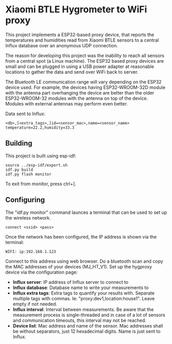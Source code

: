 # Xiaomi BTLE Hygrometer to WiFi proxy

This project implements a ESP32-based proxy device, that reports the temperatures and humidities read from Xiaomi BTLE sensors to a central Influx database over an anonymous UDP connection.

The reason for developing this project was the inability to reach all sensors from a central spot (a Linux machine). The ESP32 based proxy devices are small and can be plugged in using a USB power adapter at reasonable locations to gather the data and send over WiFi back to server. 

The Bluetooth LE communication range will vary depending on the ESP32 device used. For example, the devices having ESP32-WROOM-32D module with the antenna part overhanging the device are better than the older ESP32-WROOM-32 modules with the antenna on top of the device. Modules with external antennas may perform even better.

Data sent to Influx:

    <db>,[<extra_tags>,]id=<sensor_mac>,name=<sensor_name> temperature=22.2,humidity=33.3

## Building

This project is built using esp-idf:

    source ../esp-idf/export.sh
    idf.py build
    idf.py flash monitor
To exit from monitor, press ctrl+].

## Configuring

The "idf.py monitor" command launces a terminal that can be used to set up the wireless network.

    connect <ssid> <pass>

Once the network has been configured, the IP address is shown via the terminal:

    WIFI: ip:192.168.1.123

Connect to this address using web browser. Do a bluetooth scan and copy the MAC addresses of your devices (MJ\_HT\_V1). 
Set up the hygproxy device via the configuration page:
* **Influx server**: IP address of Influx server to connect to
* **Influx database**: Database name to write your measurements to
* **Influx extra tags**: Extra tags to quantify your results with. Separate multiple tags with commas. Ie: "proxy:dev1,location:house1". Leave empty if not needed.
* **Influx interval**: Interval between measurements. Be aware that the measurement process is single-threaded and in case of a lot of sensors and communication timeouts, this interval may not be reached.
* **Device list**: Mac address and name of the sensor. Mac addresses shall be without separators, just 12 hexadecimal digits. Name is just sent to Influx.

